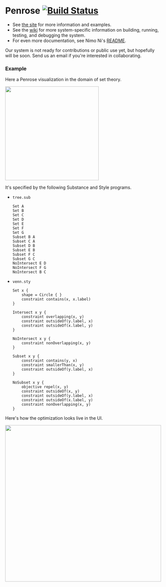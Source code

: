 # Penrose [![Build Status](https://travis-ci.org/penrose/penrose.svg?branch=master)](https://travis-ci.org/penrose/penrose)

* See [the site](http://www.penrose.ink/) for more information and examples. 
* See the [wiki](https://github.com/penrose/penrose/wiki) for more system-specific information on building, running, testing, and debugging the system. 
* For even more documentation, see Nimo Ni's [README](https://github.com/wodeni/notes-pub/blob/master/penrose/ramp-down.md).

Our system is not ready for contributions or public use yet, but hopefully will be soon. Send us an email if you're interested in collaborating.

### Example

Here a Penrose visualization in the domain of set theory.

<img src="https://i.imgur.com/3JHZeaX.png" width=300>

It's specified by the following Substance and Style programs.

- `tree.sub`
    ```
    Set A
    Set B
    Set C
    Set D
    Set E
    Set F
    Set G
    Subset B A
    Subset C A 
    Subset D B
    Subset E B
    Subset F C
    Subset G C
    NoIntersect E D
    NoIntersect F G
    NoIntersect B C
    ```
- `venn.sty`
    ```
    Set x {
        shape = Circle { }
        constraint contains(x, x.label)
    }

    Intersect x y {
        constraint overlapping(x, y)
        constraint outsideOf(y.label, x)
        constraint outsideOf(x.label, y)
    }

    NoIntersect x y {
        constraint nonOverlapping(x, y)
    }

    Subset x y {
        constraint contains(y, x)
        constraint smallerThan(x, y)
        constraint outsideOf(y.label, x)
    }

    NoSubset x y {
        objective repel(x, y)
        constraint outsideOf(x, y)
        constraint outsideOf(y.label, x)
        constraint outsideOf(x.label, y)
        constraint nonOverlapping(x, y)
    }
    ```

Here's how the optimization looks live in the UI. 

<img src="https://github.com/penrose/penrose/blob/master/assets/penrose_readme.gif?raw=true" width=500>
